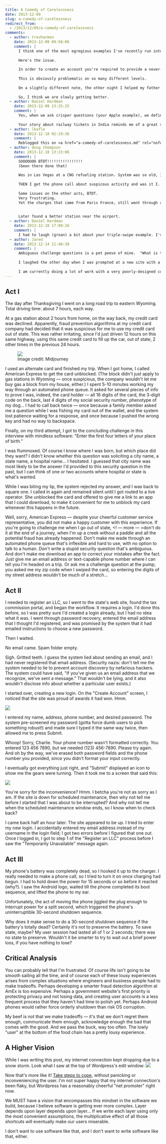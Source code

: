 ```yaml
---
title: A Comedy of Carelessness
date: 2013-12-09
slug: a-comedy-of-carelessness
redirect_from:
  - /2013/12/09/a-comedy-of-carelessness
comments:
  - author: trevharmon
    date: 2013-12-09 09:58:06
    comment: |
      I think one of the most egregious examples I've recently run into was the hoops necessary to jump through to buy rail tickets online for India. Now the IRCTC (Indian Railway Catering and Tourism Corporation Limited irctc.co.in) is arguably one of the largest ticketing/booking systems in the entire world, and is by far the easiest method for booking train tickets (unless you happen to live in a country that has an IndRail pass agency, of which the U.S. is not).
      
      Here's the issue.
      
      In order to create an account you're required to provide a never-before-used +91 Indian cell phone number. This is clearly problematic for foreigners. The workaround (http://www.seat61.com/India.htm#book%20-%20from%20outside) is to provide a fake (i.e., valid, but not yours) cell number and then contact support to get the all important SMS security code that you didn't get (but someone else might have gotten) sent to the provided cell number.
      
      This is obviously problematic on so many different levels.
      
      On a slightly different note, the other night I helped my father set up his new iPad, which necessitated the creation of a new Apple ID. That process wasn't perfect, but when we got to the security question/answer creation part, the questions provided by Apple were completely unambiguous at to what was being asked for. For example, "What was the last name of your favorite teacher in elementary school?" Every possible ambiguous section was preceded by a needed descriptor.
      
      So, I think we are slowly getting better.
  - author: Daniel Hardman
    date: 2013-12-09 13:25:25
    comment: |
      Yes, when we ask crisper questions (your Apple example), we definitely improve the user experience.
      
      Your story about railway tickets in India reminds me of a great short story by Stanislaw Lem, called "Trurl's Prescription." It's about a society that has an intrusive beast settle on their planet. They can't get rid of it. They try everything up to and including nuclear bombs, and it seems impervious to influence. So they hire Trurl (a great inventor). He immediately serves a writ of dense legalese on the creature, requiring a notarized signature in triplicate. Things get progressively sillier from there, until eventually the creature vanishes. Trurl's parting observation is that when all else fails, you can always use bureaucracy &mdash; no way has ever been found out of its insidious clutches. :-)
  - author: lkafle
    date: 2013-12-10 02:19:36
    comment: |
      Reblogged this on <a href="a-comedy-of-carelessness.md" rel="nofollow">healthcare software solutions lava kafle kathmandu nepal lava prasad kafle lava kafle on google+ <a href="https://plus.google.com/102726194262702292606" rel="publisher">Google+</a></a>.
  - author: doug thompson
    date: 2013-12-10 13:23:06
    comment: |
      SOOOOOOO BTDT!!!!!!!!!!!!!!!!
      (been there done that)
      
      Was in Las Vegas at a CNG refueling station. System was so old, I had to swipe 3 times, each taking about 1 cent of fuel.
      
      THEN I get the phone call about suspicous activity and was it I. I had used the card all the way down I-15 in Utah, but once outside the state I got flagged.
      
      Same issues on the other acts, BTDT.
      Very frustrating.
      Yet the charges that came from Paris France, still went through and I noticed them on my montly statement....Go figure
      
      
      Later found a better station near the airport.
  - author: Daniel Hardman
    date: 2013-12-10 17:09:26
    comment: |
      I had to laugh (groan) a bit about your triple-swipe example. I've bought stuff at Wal-mart, realized I forgot something, and circled back through checkout 3 minutes later enough times &mdash; and triggered a fraud alert enough times &mdash; to recognize that scenario all too well. I now work around it without even thinking, by using an alternate card the second time through. Ugh. We shouldn't have to think this hard to do something simple...
  - author: Jared
    date: 2013-12-14 21:48:38
    comment: |
      Ambiguous challenge questions is a pet peeve of mine.  "What is the name of your elementary school?"  Forget that I don't know if I would have put "Lincoln Elementary" or "lincoln", I can't be the only one who attended multiple elementary schools.  The school where my children attend has something like a 10% turnover PER YEAR.  First pet?  My older siblings talk about dogs I barely remember, would I have put one of those names, or the one I remember clearest?  
      
      I laughed the other day when I was prompted at a new site with a question I had never seen before: What is the name of the girl you first kissed? Now that I remember!
      
      I am currently doing a lot of work with a very poorly-designed component of my company's software.  I can understand that a complex function call takes longer in the real world than in the dev lab, but why do I stare at a status bar that reads "Ready" while the function runs for hours without feedback except what is see in debugview? Is it still running?  Did I type something wrong? Was my mouse click lost over the RDP connection?  I don't expect perfection, but feedback is necessary.
---
```

<h2>Act I</h2>
The day after Thanksgiving I went on a long road trip to eastern Wyoming. Total driving time: about 7 hours, each way.

At a gas station about 2 hours from home, on the way back, my credit card was declined. Apparently, fraud prevention algorithms at my credit card company had decided that it was suspicious for me to use my credit card out of state. This was rather irritating, since I'd just driven 12 hours on this same highway, using this same credit card to fill up the car, out of state, 2 other times in the previous 24 hours.

<figure><img src="assets/gas-pump.jpg" /><figcaption>Image credit: Midjourney</figcaption></figure>

I used an alternate card and finished my trip. When I got home, I called American Express to get the card unblocked. (The block didn't just apply to gas stations in Wyoming &mdash; once suspicious, the company wouldn't let me buy gas a block from my house, either.) I spent 5-10 minutes working my way through an automated phone queue. It asked for several pieces of info to prove I was, indeed, the card holder &mdash; all 16 digits of the card, the 3-digit code on the back, last 4 digits of my social security number, phenotype of my dog... I had to call back twice &mdash; once because a family member asked me a question while I was fishing my card out of the wallet, and the system lost patience waiting for a response, and once because I pushed the wrong key and had no way to backspace.

Finally, on my third attempt, I got to the concluding challenge in this interview with mindless software: "Enter the first four letters of your place of birth."

I was flummoxed. Of course I know where I was born, but which place did they want? I didn't know whether this question was soliciting a city name, a state name, a hospital name... I hesitated. I guessed that city name was most likely to be the answer I'd provided to this security question in the past, but I can think of one or two accounts where hospital or state is what's wanted.

While I was biting my lip, the system rejected my answer, and I was back to square one. I called in again and remained silent until I got routed to a live operator. She unblocked the card and offered to give me a link to an app that I could download, to make it convenient for me to unblock my card whenever this happens in the future.

Well, sorry, American Express &mdash; despite your cheerful customer service representative, you did not make a happy customer with this experience. If you're going to challenge me when I go out of state, <! &mdash; more &mdash; >don't do it at the end of a journey, when I'm up a creek without a paddle and all the potential fraud has already happened. Don't make me wade through an automated phone queue that's inflexible and hard to use, with no option to talk to a human. Don't write a stupid security question that's ambiguous. And don't make me download an app to correct your mistakes after the fact. Just give me an email address or text-capable phone number where I can tell you I'm headed on a trip. Or ask me a challenge question at the pump; you asked me my zip code when I swiped the card, so entering the digits of my street address wouldn't be much of a stretch...

<h2>Act II</h2>
I needed to register an LLC, so I went to the state's web site, found the tax commission portal, and began the workflow. It requires a login. I'd done this before, so I was pretty sure I'd created a login already, but I had no idea what it was. I went through password recovery, entered the email address that I thought I'd registered, and was promised by the system that it had emailed instructions to choose a new password.

Then I waited.

No email came. Spam folder empty.

Sigh. Gritted teeth. I guess the system lied about sending an email, and I had never registered that email address. (Security nazis: don't tell me the system needed to lie to prevent account discovery by nefarious hackers. The system could have said, "If you've given us an email address that we recognize, we've sent a message." That wouldn't be lying, and it also wouldn't disclose info about whether a particular user exists.)

I started over, creating a new login. On the "Create Account" screen, I noticed that the site was proud of awards it had won. Hmm.

<img src="assets/screen-shot-best-of-web.png" />

I entered my name, address, phone number, and desired password. The system pre-screened my password (gotta force dumb users to pick something robust!) and made sure I typed it the same way twice, then allowed me to press Submit.

Whoop! Sorry, Charlie. Your phone number wasn't formatted correctly. You entered 123 456 7890, but we needed (123) 456-7890. Please try again. And oh by the way, we've erased both password fields and the phone number you provided, since you didn't format your input correctly.

I eventually got everything just right, and "Submit" displayed an icon to show me the gears were turning. Then it took me to a screen that said this:

<img src="assets/screen-shot-temp-unavailable.png" />

You're sorry for the inconvenience? Hmm. I betcha you're not as sorry as I am. If the site is down for scheduled maintenance, then why not tell me before I started that I was about to be interrupted? And why not tell me when the scheduled maintenance window ends, so I know when to check back?

I came back half an hour later. The site appeared to be up. I tried to enter my new login. I accidentally entered my email address instead of my username in the login field; I got two errors before I figured that one out. Once I logged in, I got to step 1 of the "Register an LLC" process before I saw the "Temporarily Unavailable" message again.

<h2>Act III</h2>
My phone's battery was completely dead, so I hooked it up to the charger. I really needed to make a phone call, so I tried to turn it on once charging had begun. I had to hold down the power for 15 seconds or so before it reacted (why?). I saw the Android logo, waited till the phone completed its boot sequence, and lifted the phone to my ear.

Unfortunately, the act of moving the phone jiggled the plug enough to interrupt power for a split second, which triggered the phone's uninterruptible 30-second shutdown sequence.

Why does it make sense to do a 30-second shutdown sequence if the battery's totally dead? Certainly it's not to preserve the battery. To save state, maybe? My user session had lasted all of 1 or 2 seconds; there was no state to preserve. Wouldn't it be smarter to try to wait out a brief power loss, if you have nothing to lose?

<h2>Critical Analysis</h2>
You can probably tell that I'm frustrated. Of course life isn't going to be smooth sailing all the time, and of course each of these lousy experiences arises from complex situations where engineers and business people had to make tradeoffs. Perhaps developing a smarter fraud detection algorithm at AmEx is too expensive. Perhaps a government website's first priority is protecting privacy and not losing data, and creating user accounts is a less frequent process that they haven't had time to polish yet. Perhaps Android phones would rather force orderly shutdown than risk OS corruption.

My beef is not that we make tradeoffs &mdash; it's that we don't regret them enough, communicate them enough, acknowledge enough the bad that comes with the good. And we pass the buck, way too often. The lowly "user" at the bottom of the food chain has a pretty lousy experience.
<h2>A Higher Vision</h2>
While I was writing this post, my internet connection kept dropping due to a snow storm. Look what I saw at the top of Wordpress's edit window:

<img src="assets/screen-shot-conn-lost.png" />

Now that's more like it! <a title="Good Code Plans for Problems" href="dont-forget-the-circuit-breakers.md">Take steps to cope</a>, without panicking or inconveniencing the user. I'm not super happy that my internet connection's been flaky, but Wordpress has a reasonably cheerful "net promoter" right now.

We MUST have a vision that encompasses this mindset in the software we build, because I believe software is getting ever more complex. Layer depends upon layer depends upon layer... If we write each layer using only the most convenient assumptions, the multiplicative effect of all those shortcuts will eventually make our users miserable.

I don't want to use software like that, and I don't want to write software like that, either.
